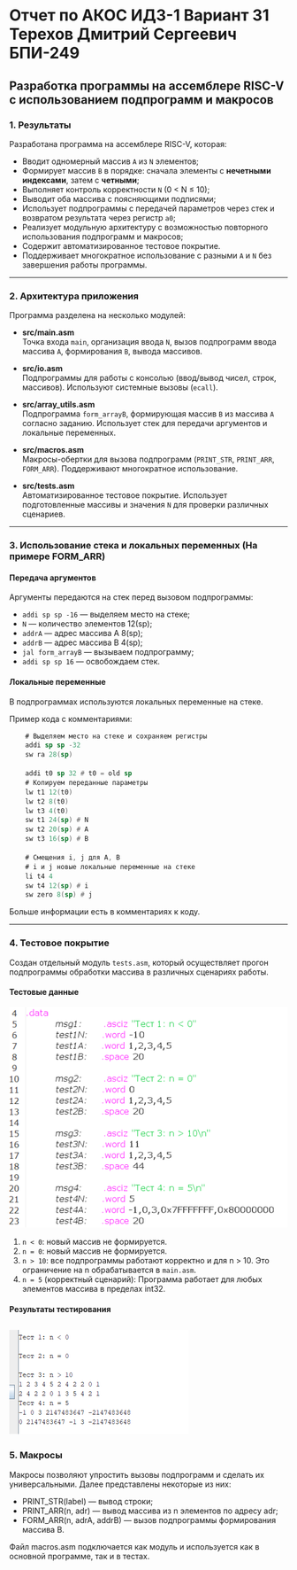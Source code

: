 # Отчет по АКОС ИДЗ-1 Вариант 31 Терехов Дмитрий Сергеевич БПИ-249
## Разработка программы на ассемблере RISC-V с использованием подпрограмм и макросов

### 1. Результаты
Разработана программа на ассемблере RISC-V, которая:
- Вводит одномерный массив `A` из `N` элементов;
- Формирует массив `B` в порядке: сначала элементы с **нечетными индексами**, затем с **четными**;
- Выполняет контроль корректности `N` (0 < N ≤ 10);
- Выводит оба массива с поясняющими подписями;
- Использует подпрограммы с передачей параметров через стек и возвратом результата через регистр `a0`;
- Реализует модульную архитектуру с возможностью повторного использования подпрограмм и макросов;
- Содержит автоматизированное тестовое покрытие.
- Поддерживает многократное использование с разными `A` и `N` без завершения работы программы.

---

### 2. Архитектура приложения

Программа разделена на несколько модулей:

- **src/main.asm**  
  Точка входа `main`, организация ввода `N`, вызов подпрограмм ввода массива `A`, формирования `B`, вывода массивов.

- **src/io.asm**  
  Подпрограммы для работы с консолью (ввод/вывод чисел, строк, массивов). Используют системные вызовы (`ecall`).

- **src/array_utils.asm**  
  Подпрограмма `form_arrayB`, формирующая массив `B` из массива `A` согласно заданию. Использует стек для передачи аргументов и локальные переменных.

- **src/macros.asm**  
  Макросы-обертки для вызова подпрограмм (`PRINT_STR`, `PRINT_ARR`, `FORM_ARR`). Поддерживают многократное использование.

- **src/tests.asm**  
  Автоматизированное тестовое покрытие. Использует подготовленные массивы и значения `N` для проверки различных сценариев.

---

### 3. Использование стека и локальных переменных (На примере FORM_ARR)

#### Передача аргументов
Аргументы передаются на стек перед вызовом подпрограммы:
- `addi sp sp -16` — выделяем место на стеке;
- `N` — количество элементов 12(sp);
- `addrA` — адрес массива A 8(sp);
- `addrB` — адрес массива B 4(sp);
- `jal form_arrayB` — вызываем подпрограмму;
- `addi sp sp 16` — освобождаем стек.

#### Локальные переменные
В подпрограммах используются локальных переменные на стеке.

Пример кода с комментариями:
```asm
    # Выделяем место на стеке и сохраняем регистры
    addi sp sp -32
	sw ra 28(sp)
	
	addi t0 sp 32 # t0 = old sp
	# Копируем переданные параметры
	lw t1 12(t0)
	lw t2 8(t0)
	lw t3 4(t0)
	sw t1 24(sp) # N
	sw t2 20(sp) # A
	sw t3 16(sp) # B
	
	# Смещения i, j для A, B
    # i и j новые локальные переменные на стеке
	li t4 4
	sw t4 12(sp) # i
	sw zero 8(sp) # j
```
Больше информации есть в комментариях к коду.

---

### 4. Тестовое покрытие
Создан отдельный модуль `tests.asm`, который осуществляет прогон подпрограммы обработки массива в различных сценариях работы.

#### Тестовые данные
![Тестовые данные](test_data.png)

1. `n < 0`: новый массив не формируется.
2. `n = 0`: новый массив не формируется.
3. `n > 10`: все подпрограммы работают корректно и для n > 10.
Это ограничение на n обрабатывается в `main.asm`.
4. `n = 5` (корректный сценарий): Программа работает для любых элементов массива в пределах int32.

#### Результаты тестирования
![Результаты тестирования](test_results.png)
---


### 5. Макросы
Макросы позволяют упростить вызовы подпрограмм и сделать их универсальными. Далее представлены некоторые из них:

- PRINT_STR(label) — вывод строки;
- PRINT_ARR(n, adr) — вывод массива из n элементов по адресу adr;
- FORM_ARR(n, adrA, addrB) — вызов подпрограммы формирования массива B.

Файл macros.asm подключается как модуль и используется как в основной программе, так и в тестах.